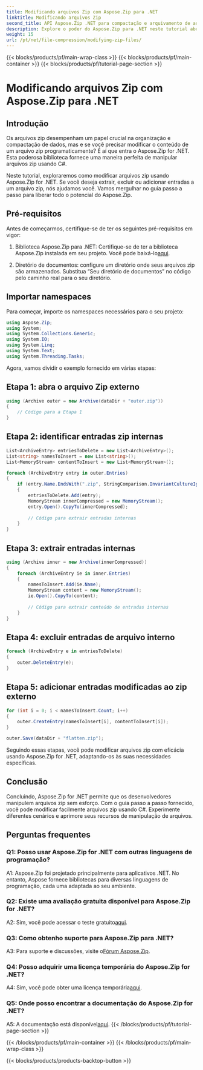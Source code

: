 ```yaml
---
title: Modificando arquivos Zip com Aspose.Zip para .NET
linktitle: Modificando arquivos Zip
second_title: API Aspose.Zip .NET para compactação e arquivamento de arquivos
description: Explore o poder do Aspose.Zip para .NET neste tutorial abrangente. Aprenda a modificar arquivos zip perfeitamente usando C#.
weight: 15
url: /pt/net/file-compression/modifying-zip-files/
---
```


{{< blocks/products/pf/main-wrap-class >}}
{{< blocks/products/pf/main-container >}}
{{< blocks/products/pf/tutorial-page-section >}}

# Modificando arquivos Zip com Aspose.Zip para .NET

## Introdução

Os arquivos zip desempenham um papel crucial na organização e compactação de dados, mas e se você precisar modificar o conteúdo de um arquivo zip programaticamente? É aí que entra o Aspose.Zip for .NET. Esta poderosa biblioteca fornece uma maneira perfeita de manipular arquivos zip usando C#.

Neste tutorial, exploraremos como modificar arquivos zip usando Aspose.Zip for .NET. Se você deseja extrair, excluir ou adicionar entradas a um arquivo zip, nós ajudamos você. Vamos mergulhar no guia passo a passo para liberar todo o potencial do Aspose.Zip.

## Pré-requisitos

Antes de começarmos, certifique-se de ter os seguintes pré-requisitos em vigor:

1.  Biblioteca Aspose.Zip para .NET: Certifique-se de ter a biblioteca Aspose.Zip instalada em seu projeto. Você pode baixá-lo[aqui](https://releases.aspose.com/zip/net/).

2. Diretório de documentos: configure um diretório onde seus arquivos zip são armazenados. Substitua “Seu diretório de documentos” no código pelo caminho real para o seu diretório.

## Importar namespaces

Para começar, importe os namespaces necessários para o seu projeto:

```csharp
using Aspose.Zip;
using System;
using System.Collections.Generic;
using System.IO;
using System.Linq;
using System.Text;
using System.Threading.Tasks;
```

Agora, vamos dividir o exemplo fornecido em várias etapas:

## Etapa 1: abra o arquivo Zip externo

```csharp
using (Archive outer = new Archive(dataDir + "outer.zip"))
{
    // Código para a Etapa 1
}
```

## Etapa 2: identificar entradas zip internas

```csharp
List<ArchiveEntry> entriesToDelete = new List<ArchiveEntry>();
List<string> namesToInsert = new List<string>();
List<MemoryStream> contentToInsert = new List<MemoryStream>();

foreach (ArchiveEntry entry in outer.Entries)
{
    if (entry.Name.EndsWith(".zip", StringComparison.InvariantCultureIgnoreCase))
    {
        entriesToDelete.Add(entry);
        MemoryStream innerCompressed = new MemoryStream();
        entry.Open().CopyTo(innerCompressed);
        
        // Código para extrair entradas internas
    }
}
```

## Etapa 3: extrair entradas internas

```csharp
using (Archive inner = new Archive(innerCompressed))
{
    foreach (ArchiveEntry ie in inner.Entries)
    {
        namesToInsert.Add(ie.Name);
        MemoryStream content = new MemoryStream();
        ie.Open().CopyTo(content);
        
        // Código para extrair conteúdo de entradas internas
    }
}
```

## Etapa 4: excluir entradas de arquivo interno

```csharp
foreach (ArchiveEntry e in entriesToDelete)
{
    outer.DeleteEntry(e);
}
```

## Etapa 5: adicionar entradas modificadas ao zip externo

```csharp
for (int i = 0; i < namesToInsert.Count; i++)
{
    outer.CreateEntry(namesToInsert[i], contentToInsert[i]);
}

outer.Save(dataDir + "flatten.zip");
```

Seguindo essas etapas, você pode modificar arquivos zip com eficácia usando Aspose.Zip for .NET, adaptando-os às suas necessidades específicas.

## Conclusão

Concluindo, Aspose.Zip for .NET permite que os desenvolvedores manipulem arquivos zip sem esforço. Com o guia passo a passo fornecido, você pode modificar facilmente arquivos zip usando C#. Experimente diferentes cenários e aprimore seus recursos de manipulação de arquivos.

## Perguntas frequentes

### Q1: Posso usar Aspose.Zip for .NET com outras linguagens de programação?

A1: Aspose.Zip foi projetado principalmente para aplicativos .NET. No entanto, Aspose fornece bibliotecas para diversas linguagens de programação, cada uma adaptada ao seu ambiente.

### Q2: Existe uma avaliação gratuita disponível para Aspose.Zip for .NET?

 A2: Sim, você pode acessar o teste gratuito[aqui](https://releases.aspose.com/).

### Q3: Como obtenho suporte para Aspose.Zip para .NET?

 A3: Para suporte e discussões, visite o[Fórum Aspose.Zip](https://forum.aspose.com/c/zip/37).

### Q4: Posso adquirir uma licença temporária do Aspose.Zip for .NET?

 A4: Sim, você pode obter uma licença temporária[aqui](https://purchase.aspose.com/temporary-license/).

### Q5: Onde posso encontrar a documentação do Aspose.Zip for .NET?

 A5: A documentação está disponível[aqui](https://reference.aspose.com/zip/net/).
{{< /blocks/products/pf/tutorial-page-section >}}

{{< /blocks/products/pf/main-container >}}
{{< /blocks/products/pf/main-wrap-class >}}

{{< blocks/products/products-backtop-button >}}
